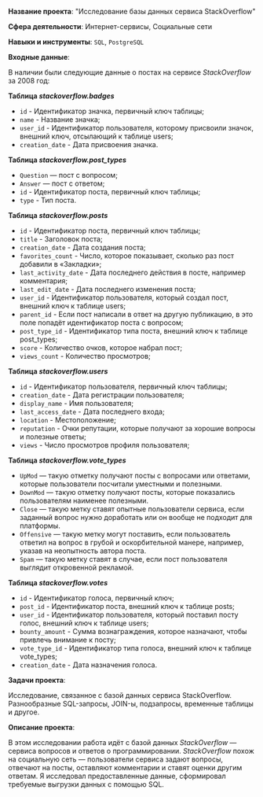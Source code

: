 **Название проекта**: "Исследование базы данных сервиса StackOverflow"

**Сфера деятельности**: Интернет-сервисы, Социальные сети

**Навыки и инструменты**: `SQL`, `PostgreSQL`

**Входные данные**:

В наличии были следующие данные о постах на сервисе *StackOverflow* за 2008 год:

**Таблица *stackoverflow.badges***

- `id` - Идентификатор значка, первичный ключ таблицы;
- `name` - Название значка;
- `user_id`	- Идентификатор пользователя, которому присвоили значок, внешний ключ, отсылающий к таблице users;
- `creation_date` -	Дата присвоения значка.

**Таблица *stackoverflow.post_types***

- `Question` — пост с вопросом;
- `Answer` — пост с ответом;
- `id` - Идентификатор поста, первичный ключ таблицы;
- `type` - Тип поста.

**Таблица *stackoverflow.posts***

- `id` - Идентификатор поста, первичный ключ таблицы;
- `title` - Заголовок поста;
- `creation_date` - Дата создания поста;
- `favorites_count` - Число, которое показывает, сколько раз пост добавили в «Закладки»;
- `last_activity_date` - Дата последнего действия в посте, например комментария;
- `last_edit_date` - Дата последнего изменения поста;
- `user_id` - Идентификатор пользователя, который создал пост, внешний ключ к таблице users;
- `parent_id` - Если пост написали в ответ на другую публикацию, в это поле попадёт идентификатор поста с вопросом;
- `post_type_id` - Идентификатор типа поста, внешний ключ к таблице post_types;
- `score` - Количество очков, которое набрал пост;
- `views_count` - Количество просмотров;

**Таблица *stackoverflow.users***

- `id` - Идентификатор пользователя, первичный ключ таблицы;
- `creation_date` - Дата регистрации пользователя;
- `display_name` - Имя пользователя;
- `last_access_date` - Дата последнего входа;
- `location` - Местоположение;
- `reputation` - Очки репутации, которые получают за хорошие вопросы и полезные ответы;
- `views` - Число просмотров профиля пользователя;

**Таблица *stackoverflow.vote_types***

- `UpMod` — такую отметку получают посты с вопросами или ответами, которые пользователи посчитали уместными и полезными.
- `DownMod` — такую отметку получают посты, которые показались пользователям наименее полезными.
- `Close` — такую метку ставят опытные пользователи сервиса, если заданный вопрос нужно доработать или он вообще не подходит для платформы.
- `Offensive` — такую метку могут поставить, если пользователь ответил на вопрос в грубой и оскорбительной манере, например, указав на неопытность автора поста.
- `Spam` — такую метку ставят в случае, если пост пользователя выглядит откровенной рекламой.

**Таблица *stackoverflow.votes***

- `id` - Идентификатор голоса, первичный ключ;
- `post_id` - Идентификатор поста, внешний ключ к таблице posts;
- `user_id` - Идентификатор пользователя, который поставил посту голос, внешний ключ к таблице users;
- `bounty_amount` - Сумма вознаграждения, которое назначают, чтобы привлечь внимание к посту;
- `vote_type_id` - Идентификатор типа голоса, внешний ключ к таблице vote_types;
- `creation_date` - Дата назначения голоса.

**Задачи проекта**: 

Исследование, связанное с базой данных сервиса StackOverflow. Разнообразные SQL-запросы, JOIN-ы, подзапросы, временные таблицы и другое. 

**Описание проекта**:

В этом исследовании работа идёт с базой данных *StackOverflow* — сервиса вопросов и ответов о программировании. *StackOverflow* похож на социальную сеть — пользователи сервиса задают вопросы, отвечают на посты, оставляют комментарии и ставят оценки другим ответам. Я исследовал предоставленные данные, сформировал требуемые выгрузки данных с помощью SQL.
